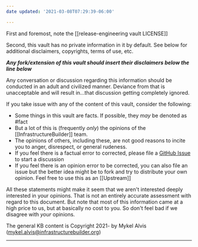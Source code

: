 ```yaml
---
date updated: '2021-03-08T07:29:39-06:00'

---
```


First and foremost, note the [[release-engineering vault LICENSE]]

Second, this vault has no private information in it by default.  See below for additional disclaimers, copyrights, terms of use, etc.

***Any fork/extension of this vault should insert their disclaimers below the line below***

Any conversation or discussion regarding this information should be conducted in an adult and civilized manner.  Deviance from that is unacceptable and will result in...that discussion getting completely ignored.

If you take issue with any of the content of this vault, consider the following:

- Some things in this vault are facts.  If possible, they _may_ be denoted as #fact
- But a lot of this is \(frequently _only_\) the opinions of the [[InfrastructureBuilder]] team.
- The opinions of others, including these, are not good reasons to incite you to anger, disrespect, or general rudeness.
- If you feel there is a factual error to corrected, please file a [GitHub Issue](https://github.com/infrastructurebuilder/release-engineering-vault/issues) to start a discussion
- If you feel there is an opinion error to be corrected, you can also file an issue but the better idea might be to fork and try to distribute your own opinion.  Feel free to use this as an [[Upstream]]

All these statements might make it seem that we aren't interested deeply interested in your opinions.  That is not an entirely accurate assessment with regard to this document.  But note that most of this information came at a high price to us, but at basically no cost to you.  So don't feel bad if we disagree with _your_ opinions.

The general KB content is Copyright 2021- by Mykel Alvis (<mykel.alvis@infrastructurebuilder.org>)

---


